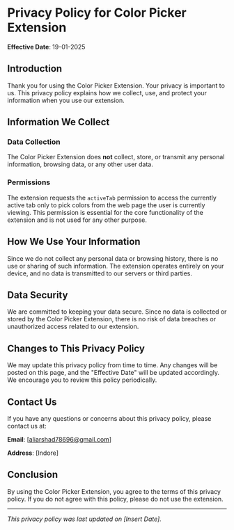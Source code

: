 # Privacy Policy for Color Picker Extension

**Effective Date**: 19-01-2025

## Introduction

Thank you for using the Color Picker Extension. Your privacy is important to us. This privacy policy explains how we collect, use, and protect your information when you use our extension.

## Information We Collect

### Data Collection
The Color Picker Extension does **not** collect, store, or transmit any personal information, browsing data, or any other user data.

### Permissions
The extension requests the `activeTab` permission to access the currently active tab only to pick colors from the web page the user is currently viewing. This permission is essential for the core functionality of the extension and is not used for any other purpose.

## How We Use Your Information

Since we do not collect any personal data or browsing history, there is no use or sharing of such information. The extension operates entirely on your device, and no data is transmitted to our servers or third parties.

## Data Security

We are committed to keeping your data secure. Since no data is collected or stored by the Color Picker Extension, there is no risk of data breaches or unauthorized access related to our extension.

## Changes to This Privacy Policy

We may update this privacy policy from time to time. Any changes will be posted on this page, and the "Effective Date" will be updated accordingly. We encourage you to review this policy periodically.

## Contact Us

If you have any questions or concerns about this privacy policy, please contact us at:

**Email**: [aliarshad78696@gmail.com]

**Address**: [Indore]

## Conclusion

By using the Color Picker Extension, you agree to the terms of this privacy policy. If you do not agree with this policy, please do not use the extension.

---

*This privacy policy was last updated on [Insert Date].*
